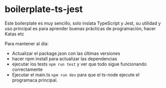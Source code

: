 # boilerplate-ts-jest

Este boilerplate es muy sencillo, solo inslata TypeScript y Jest, su utilidad y uso principal es para aprender buenas prácticas de programación, hacer Katas etc

Para mantener al día:

- Actualizar el package.json con las últimas versiones
- hacer npm install para actualizar las dependencias
- ejecutar los tests `npm run test` y ver que todo sigue funcionando correctamente
- Ejecutar el main.ts `npm run dev` para que el ts-node ejecute el programaca principal.

